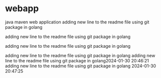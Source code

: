 # webapp

java maven web application
adding new line to the readme file using git package in golang

adding new line to the readme file using git package in golang

adding new line to the readme file using git package in golang

adding new line to the readme file using git package in golang
adding new line to the readme file using git package in golang2024-01-30 20:46:21
adding new line to the readme file using git package in golang 2024-01-30 20:47:25
